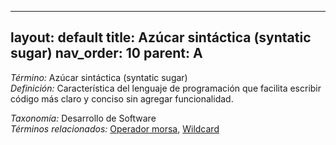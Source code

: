 
---
layout: default
title: Azúcar sintáctica (syntatic sugar)
nav_order: 10
parent: A
---

*Término:* Azúcar sintáctica (syntatic sugar)  
*Definición:* Característica del lenguaje de programación que facilita escribir código más claro y conciso sin agregar funcionalidad.

*Taxonomía:* Desarrollo de Software  
*Términos relacionados:* [Operador morsa](https://maleniski.github.io/diccionario-angl-tec-mx/docs/alfabeticamente/O/operador-morsa/), [Wildcard](https://maleniski.github.io/diccionario-angl-tec-mx/docs/alfabeticamente/W/wildcard/)
